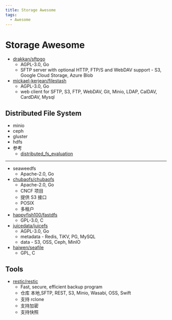```yaml
---
title: Storage Awesome
tags:
  - Awesome
---
```


# Storage Awesome

- [drakkan/sftpgo](https://github.com/drakkan/sftpgo)
  - AGPL-3.0, Go
  - SFTP server with optional HTTP, FTP/S and WebDAV support - S3, Google Cloud Storage, Azure Blob
- [mickael-kerjean/filestash](https://github.com/mickael-kerjean/filestash)
  - AGPL-3.0, Go
  - web client for SFTP, S3, FTP, WebDAV, Git, Minio, LDAP, CalDAV, CardDAV, Mysql

## Distributed File System

- minio
- ceph
- gluster
- hdfs
- 参考
  - [distributed_fs_evaluation](https://www.reddit.com/r/homelab/comments/q9weh4/distributed_fs_evaluation/)

---

- seaweedfs
  - Apache-2.0, Go
- [chubaofs/chubaofs](https://github.com/chubaofs/chubaofs)
  - Apache-2.0, Go
  - CNCF 项目
  - 提供 S3 接口
  - POSIX
  - 多租户
- [happyfish100/fastdfs](https://github.com/happyfish100/fastdfs)
  - GPL-3.0, C
- [juicedata/juicefs](https://github.com/juicedata/juicefs)
  - AGPL-3.0, Go
  - metadata - Redis, TiKV, PG, MySQL
  - data - S3, OSS, Ceph, MinIO
- [haiwen/seafile](https://github.com/haiwen/seafile)
  - GPL, C

## Tools

- [restic/restic](https://github.com/restic/restic)
  - Fast, secure, efficient backup program
  - 仓库 本地,SFTP, REST, S3, Minio, Wasabi, OSS, Swift
  - 支持 rclone
  - 支持加密
  - 支持快照
